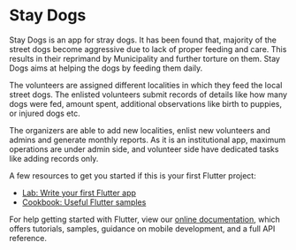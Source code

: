# Stay Dogs

Stay Dogs is an app for stray dogs. 
It has been found that, majority of the street dogs become aggressive due to lack of proper feeding and care. This results in their reprimand by Municipality and further torture on them.
Stay Dogs aims at helping the dogs by feeding them daily.

The volunteers are assigned different localities in which they feed the local street dogs. The enlisted volunteers submit records of details like how many dogs were fed, amount spent, additional observations like birth to puppies, or injured dogs etc. 

The organizers are able to add new localities, enlist new volunteers and admins and generate monthly reports. As it is an institutional app, maximum operations are under admin side, and volunteer side have dedicated tasks like adding records only.


A few resources to get you started if this is your first Flutter project:

- [Lab: Write your first Flutter app](https://flutter.dev/docs/get-started/codelab)
- [Cookbook: Useful Flutter samples](https://flutter.dev/docs/cookbook)

For help getting started with Flutter, view our
[online documentation](https://flutter.dev/docs), which offers tutorials,
samples, guidance on mobile development, and a full API reference.
